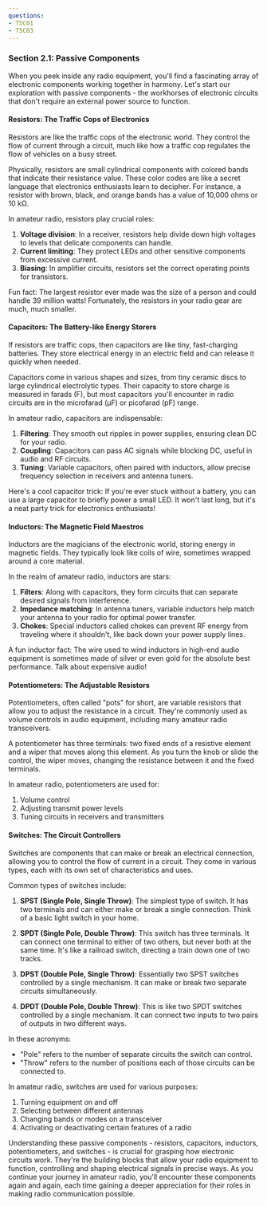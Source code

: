 ```yaml
---
questions:
- T5C01
- T5C03
---
```


### Section 2.1: Passive Components

When you peek inside any radio equipment, you'll find a fascinating array of electronic components working together in harmony. Let's start our exploration with passive components - the workhorses of electronic circuits that don't require an external power source to function.

#### Resistors: The Traffic Cops of Electronics

Resistors are like the traffic cops of the electronic world. They control the flow of current through a circuit, much like how a traffic cop regulates the flow of vehicles on a busy street.

Physically, resistors are small cylindrical components with colored bands that indicate their resistance value. These color codes are like a secret language that electronics enthusiasts learn to decipher. For instance, a resistor with brown, black, and orange bands has a value of 10,000 ohms or 10 kΩ.

In amateur radio, resistors play crucial roles:

1. **Voltage division**: In a receiver, resistors help divide down high voltages to levels that delicate components can handle.
2. **Current limiting**: They protect LEDs and other sensitive components from excessive current.
3. **Biasing**: In amplifier circuits, resistors set the correct operating points for transistors.

Fun fact: The largest resistor ever made was the size of a person and could handle 39 million watts! Fortunately, the resistors in your radio gear are much, much smaller.

#### Capacitors: The Battery-like Energy Storers

If resistors are traffic cops, then capacitors are like tiny, fast-charging batteries. They store electrical energy in an electric field and can release it quickly when needed.

Capacitors come in various shapes and sizes, from tiny ceramic discs to large cylindrical electrolytic types. Their capacity to store charge is measured in farads (F), but most capacitors you'll encounter in radio circuits are in the microfarad (µF) or picofarad (pF) range.

In amateur radio, capacitors are indispensable:

1. **Filtering**: They smooth out ripples in power supplies, ensuring clean DC for your radio.
2. **Coupling**: Capacitors can pass AC signals while blocking DC, useful in audio and RF circuits.
3. **Tuning**: Variable capacitors, often paired with inductors, allow precise frequency selection in receivers and antenna tuners.

Here's a cool capacitor trick: If you're ever stuck without a battery, you can use a large capacitor to briefly power a small LED. It won't last long, but it's a neat party trick for electronics enthusiasts!

#### Inductors: The Magnetic Field Maestros

Inductors are the magicians of the electronic world, storing energy in magnetic fields. They typically look like coils of wire, sometimes wrapped around a core material.

In the realm of amateur radio, inductors are stars:

1. **Filters**: Along with capacitors, they form circuits that can separate desired signals from interference.
2. **Impedance matching**: In antenna tuners, variable inductors help match your antenna to your radio for optimal power transfer.
3. **Chokes**: Special inductors called chokes can prevent RF energy from traveling where it shouldn't, like back down your power supply lines.

A fun inductor fact: The wire used to wind inductors in high-end audio equipment is sometimes made of silver or even gold for the absolute best performance. Talk about expensive audio!

#### Potentiometers: The Adjustable Resistors

Potentiometers, often called "pots" for short, are variable resistors that allow you to adjust the resistance in a circuit. They're commonly used as volume controls in audio equipment, including many amateur radio transceivers.

A potentiometer has three terminals: two fixed ends of a resistive element and a wiper that moves along this element. As you turn the knob or slide the control, the wiper moves, changing the resistance between it and the fixed terminals.

In amateur radio, potentiometers are used for:
1. Volume control
2. Adjusting transmit power levels
3. Tuning circuits in receivers and transmitters

#### Switches: The Circuit Controllers

Switches are components that can make or break an electrical connection, allowing you to control the flow of current in a circuit. They come in various types, each with its own set of characteristics and uses.

Common types of switches include:

1. **SPST (Single Pole, Single Throw)**: The simplest type of switch. It has two terminals and can either make or break a single connection. Think of a basic light switch in your home.

2. **SPDT (Single Pole, Double Throw)**: This switch has three terminals. It can connect one terminal to either of two others, but never both at the same time. It's like a railroad switch, directing a train down one of two tracks.

3. **DPST (Double Pole, Single Throw)**: Essentially two SPST switches controlled by a single mechanism. It can make or break two separate circuits simultaneously.

4. **DPDT (Double Pole, Double Throw)**: This is like two SPDT switches controlled by a single mechanism. It can connect two inputs to two pairs of outputs in two different ways.

In these acronyms:
- "Pole" refers to the number of separate circuits the switch can control.
- "Throw" refers to the number of positions each of those circuits can be connected to.

In amateur radio, switches are used for various purposes:
1. Turning equipment on and off
2. Selecting between different antennas
3. Changing bands or modes on a transceiver
4. Activating or deactivating certain features of a radio

Understanding these passive components - resistors, capacitors, inductors, potentiometers, and switches - is crucial for grasping how electronic circuits work. They're the building blocks that allow your radio equipment to function, controlling and shaping electrical signals in precise ways. As you continue your journey in amateur radio, you'll encounter these components again and again, each time gaining a deeper appreciation for their roles in making radio communication possible.
